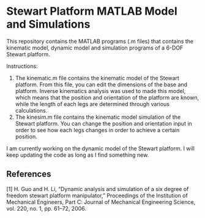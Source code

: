 # Stewart Platform MATLAB Model and Simulations

This repository contains the MATLAB programs (.m files) that contains the kinematic model, dynamic model and simulation programs of a 6-DOF Stewart platform.

Instructions:
1. The kinematic.m file contains the kinematic model of the Stewart platform. From this file, you can edit the dimensions of the base and platform. Inverse kinematics analysis was used to made this model, which means that the position and orientation of the platform are known, while the length of each legs are determined through various calculations.
2. The kinesim.m file contains the kinematic model simulation of the Stewart platform. You can change the position and orientation input in order to see how each legs changes in order to achieve a certain position.

I am currently working on the dynamic model of the Stewart platform. I will keep updating the code as long as I find something new.

## References
[1] H. Guo and H. Li, “Dynamic analysis and simulation of a six degree of freedom stewart platform manipulator,” Proceedings of the Institution of Mechanical Engineers, Part C: Journal of Mechanical Engineering Science, vol. 220, no. 1, pp. 61–72, 2006.
